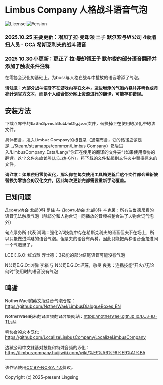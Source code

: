 # Limbus Company 人格战斗语音气泡

![License](https://img.shields.io/badge/License-CC%20BY--NC--SA%204.0-green) ![Version](https://img.shields.io/badge/Version-2025102401-blue)

### 2025.10.25 主要更新：增加了拉·曼却领 王子 默尔索与W公司 4级清扫人员 - CCA 希斯克利夫的战斗语音

### 2025 10.30 小更新：更正了 拉·曼却领王子 默尔索的部分语音翻译并添加了触发条件注释

在零协会汉化的基础上，为boss与人格在战斗中播放的语音增添了气泡。

**请注意：大部分战斗语音不在游戏内存在文本，这些增添的气泡内容并非零协或月亮计划官方文本，而是个人结合部分网上资源进行的翻译，可能存在错误。**

## 安装方法

下载仓库中的BattleSpeechBubbleDlg.json文件，替换掉正在使用的汉化中的该文件。

具体而言，进入Limbus Company的根目录（通常而言，它的路径应该是是.../Steam/steamapps/common/Limbus Company）然后进入/LimbusCompany_Data/Lang/”你正在使用的翻译的文件夹“（如果使用零协的翻译，这个文件夹应该叫LLC_zh-CN），将下载的文件粘贴到文件夹中替换原来的文件。

**请注意：如果使用零协汉化，那么你在每次使用工具箱更新后这个文件都会重新被替换为零协会的汉化文件，因此每次更新完都需要重新手动覆盖。**

## 已知问题

Девять协会 北部3科 罗佳 与 Девять协会 北部3科 辛克莱：所有波鲁德尼察的语音无法触发气泡（除部分和人物台词一同播放的音频被整合进了人物台词气泡外）

句点事务所 代表 鸿璐：强化2/3技能中存在希斯克利夫的语音但夫不在场上，所以只能做进鸿璐的语音气泡。但是夫的语音有两种，因此只能把两种语音全加进同一个气泡里了。

LCE E.G.O::红焰煞 浮士德：3技能的部分结尾语音可能没有气泡

N公司E.G.O::凶弹 李箱 与 N公司E.G.O::轻蔑，敬畏 良秀：连携技能“开火//无论何时”使用时的语音没有气泡

## 鸣谢

NotherWael的英文版语音气泡仓库：https://github.com/NotherWael/LimbusDialogueBoxes_EN

NotherWael的未翻译音频翻译合集网站：https://notherwael.github.io/LCB-ID-TLs/#

零协会的文本汉化：https://github.com/LocalizeLimbusCompany/LocalizeLimbusCompany

边狱公司中文维基对技能和特殊音频的汉化：https://limbuscompany.huijiwiki.com/wiki/%E9%A6%96%E9%A1%B5

---

该作品使用[CC BY-NC-SA 4.0](https://creativecommons.org/licenses/by-nc-sa/4.0/)协议。

Copyright (c) 2025-present Lingsing